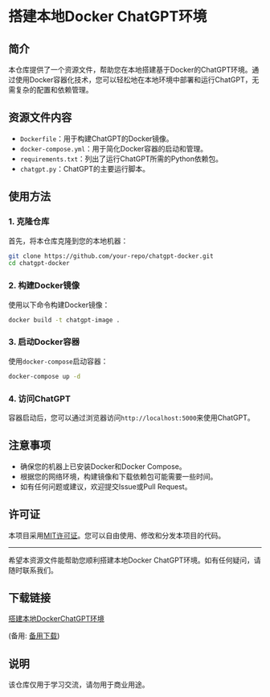 # 搭建本地Docker ChatGPT环境

## 简介

本仓库提供了一个资源文件，帮助您在本地搭建基于Docker的ChatGPT环境。通过使用Docker容器化技术，您可以轻松地在本地环境中部署和运行ChatGPT，无需复杂的配置和依赖管理。

## 资源文件内容

- `Dockerfile`：用于构建ChatGPT的Docker镜像。
- `docker-compose.yml`：用于简化Docker容器的启动和管理。
- `requirements.txt`：列出了运行ChatGPT所需的Python依赖包。
- `chatgpt.py`：ChatGPT的主要运行脚本。

## 使用方法

### 1. 克隆仓库

首先，将本仓库克隆到您的本地机器：

```bash
git clone https://github.com/your-repo/chatgpt-docker.git
cd chatgpt-docker
```

### 2. 构建Docker镜像

使用以下命令构建Docker镜像：

```bash
docker build -t chatgpt-image .
```

### 3. 启动Docker容器

使用`docker-compose`启动容器：

```bash
docker-compose up -d
```

### 4. 访问ChatGPT

容器启动后，您可以通过浏览器访问`http://localhost:5000`来使用ChatGPT。

## 注意事项

- 确保您的机器上已安装Docker和Docker Compose。
- 根据您的网络环境，构建镜像和下载依赖包可能需要一些时间。
- 如有任何问题或建议，欢迎提交Issue或Pull Request。

## 许可证

本项目采用[MIT许可证](LICENSE)。您可以自由使用、修改和分发本项目的代码。

---

希望本资源文件能帮助您顺利搭建本地Docker ChatGPT环境。如有任何疑问，请随时联系我们。

## 下载链接
[搭建本地DockerChatGPT环境](https://pan.quark.cn/s/06812ca1773a) 

(备用: [备用下载](https://pan.baidu.com/s/1z-EKZVeDiyMi9dWkvUC7Lw?pwd=1234))

## 说明

该仓库仅用于学习交流，请勿用于商业用途。
